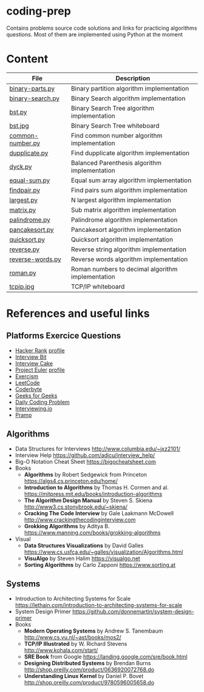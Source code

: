 # coding-prep

Contains problems source code solutions and links for practicing algorithms
questions. Most of them are implemented using Python at the moment

# Content

|        File                            |            Description                           |
| -------------------------------------- | ------------------------------------------------ |
| [binary-parts.py](./binary-parts.py)   | Binary partition algorithm implementation        |
| [binary-search.py](./binary-search.py) | Binary Search algorithm implementation           |
| [bst.py](./bst.py)                     | Binary Search Tree algorithm implementation      |
| [bst.jpg](./bst.jpg)                   | Binary Search Tree whiteboard                    |
| [common-number.py](./common-number.py) | Find common number algorithm implementation      |
| [dupplicate.py](./dupplicate.py)       | Find dupplicate algorithm implementation         |
| [dyck.py](./dyck.py)                   | Balanced Parenthesis algorithm implementation    |
| [equal-sum.py](./equal-sum.py)         | Equal sum array algorithm implementation         |
| [findpair.py](./findpair.py)           | Find pairs sum algorithm implementation          |
| [largest.py](./largest.py)             | N largest algorithm implementation               |
| [matrix.py](./matrix.py)               | Sub matrix algorithm implementation              |
| [palindrome.py](./palindrome.py)       | Palindrome algorithm implementation              |
| [pancakesort.py](./pancakesort.py)     | Pancakesort algorithm implementation             |
| [quicksort.py](./quicksort.py)         | Quicksort algorithm implementation               |
| [reverse.py](./reverse.py)             | Reverse string algorithm implementation          |
| [reverse-words.py](./reverse-words.py) | Reverse words algorithm implementation           |
| [roman.py](./roman.py)                 | Roman numbers to decimal algorithm implementation|
| [tcpip.jpg](./tcpip.jpg)               | TCP/IP whiteboard                                |

# References and useful links

## Platforms Exercice Questions

* [Hacker Rank](https://www.hackerrank.com) [profile](https://www.hackerrank.com/sbrabez)
* [Interview Bit](https://www.interviewbit.com)
* [Interview Cake](https://www.interviewcake.com)
* [Project Euler](https://projecteuler.net) [profile](https://projecteuler.net/profile/sbz.png)
* [Exercism](http://exercism.io)
* [LeetCode](https://leetcode.com)
* [Coderbyte](https://www.coderbyte.com)
* [Geeks for Geeks](https://practice.geeksforgeeks.org)
* [Daily Coding Problem](https://www.dailycodingproblem.com)
* [Interviewing.io](https://www.interviewing.io)
* [Pramp](https://www.pramp.com)

## Algorithms

* Data Structures for Interviews http://www.columbia.edu/~jxz2101/
* Interview Help https://github.com/adicu/interview_help/
* Big-O Notation Cheat Sheet https://bigocheatsheet.com
* Books
    * **Algorithms** by Robert Sedgewick from Princeton https://algs4.cs.princeton.edu/home/
    * **Introduction to Algorithms** by Thomas H. Cormen and al. https://mitpress.mit.edu/books/introduction-algorithms
    * **The Algorithm Design Manual** by Steven S. Skiena http://www3.cs.stonybrook.edu/~skiena/
    * **Cracking The Code Interview** by Gale Laakmann McDowell http://www.crackingthecodinginterview.com
    * **Grokking Algorithms** by Aditya B. https://www.manning.com/books/grokking-algorithms
* Visual
    * **Data Structures Visualizations** by David Galles https://www.cs.usfca.edu/~galles/visualization/Algorithms.html
    * **VisuAlgo** by Steven Halim https://visualgo.net
    * **Sorting Algorithms** by Carlo Zapponi https://www.sorting.at

## Systems

* Introduction to Architecting Systems for Scale https://lethain.com/introduction-to-architecting-systems-for-scale
* System Design Primer https://github.com/donnemartin/system-design-primer
* Books
    * **Modern Operating Systems** by Andrew S. Tanembaum http://www.cs.vu.nl/~ast/books/mos2/
    * **TCP/IP Illustrated** by W. Richard Stevens http://www.kohala.com/start/
    * **SRE Book** from Google https://landing.google.com/sre/book.html
    * **Designing Distributed Systems** by Brendan Burns http://shop.oreilly.com/product/0636920072768.do
    * **Understanding Linux Kernel** by Daniel P. Bovet http://shop.oreilly.com/product/9780596005658.do
